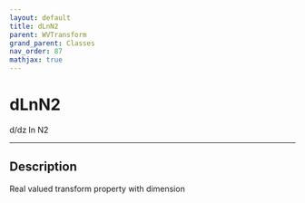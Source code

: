 ```yaml
---
layout: default
title: dLnN2
parent: WVTransform
grand_parent: Classes
nav_order: 87
mathjax: true
---
```


#  dLnN2

d/dz ln N2


---

## Description
Real valued transform property with dimension 